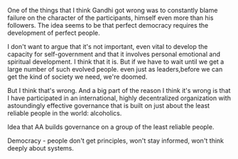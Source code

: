 One of the things that I think Gandhi got wrong was to constantly blame failure on the character of the participants, himself even more than his followers. The idea seems to be that perfect democracy requires the development of perfect people.

I don't want to argue that it's not important, even vital to develop the capacity for self-government and that it involves personal emotional and spiritual development. I think that it is. But if we have to wait until we get a large number of such evolved people. even just as leaders,before we can get the kind of society we need, we're doomed.

But I think that's wrong. And a big part of the reason I think it's wrong is that I have participated in an international, highly decentralized organization with astoundingly effective governance that is built on just about the least reliable people in the world: alcoholics.

Idea that AA builds governance on a group of the least reliable people.

Democracy - people don't get principles, won't stay informed, won't think deeply about systems.
